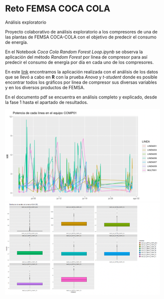 # Reto FEMSA COCA COLA
Análisis exploratorio

Proyecto colaborativo de análisis exploratorio a los compresores de una de las plantas de FEMSA COCA-COLA con el objetivo de predecir el consumo de energía. 

En el Notebook *Coca Cola Random Forest Loop.ipynb* se observa la aplicación del método *Random Forest* por linea de compresor para así predecir el consumo de energía por día en cada uno de los compresores.

En este [link](https://adrian-landaverde.shinyapps.io/ProyectoCocaCola3/) encontramos la aplicación realizada con el análisis de los datos que se llevó a cabo en **R** con la prueba *Anova* y *t-student* donde es posible encontrar todos los gráficos por linea de compresor sus diversas variables y en los diversos productos de FEMSA.

En el documento pdf se encuentra en análisis completo y explicado, desde la fase 1 hasta el apartado de resultados.

<img src="/images/FEMSA_potencia_c1.png" width="600" height="300">

<img src="/images/FEMSA_var_ciel_c1.png"  width="600" height="300">

